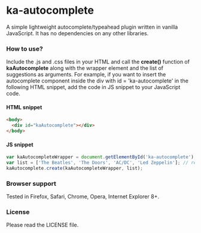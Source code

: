 # ka-autocomplete
A simple lightweight autocomplete/typeahead plugin written in vanilla JavaScript. It has no dependencies on any other libraries.

### How to use?

Include the .js and .css files in your HTML and call the **create()** function of **kaAutocomplete** along with the wrapper element and the list of suggestions as arguments. For example, if you want to insert the autocomplete component inside the div with id = 'ka-autocomplete' in the following HTML snippet, add the code in JS snippet to your JavaScript code.

#### HTML snippet

```HTML
<body>
  <div id="kaAutocomplete"></div>
</body>
```

#### JS snippet

```javascript
var kaAutocompleteWrapper = document.getElementById('ka-autocomplete');
var list = ['The Beatles', 'The Doors',	'AC/DC', 'Led Zeppelin']; // replace this with your own list
kaAutocomplete.create(kaAutocompleteWrapper, list);
```

### Browser support

Tested in Firefox, Safari, Chrome, Opera, Internet Explorer 8+.

### License

Please read the LICENSE file.
